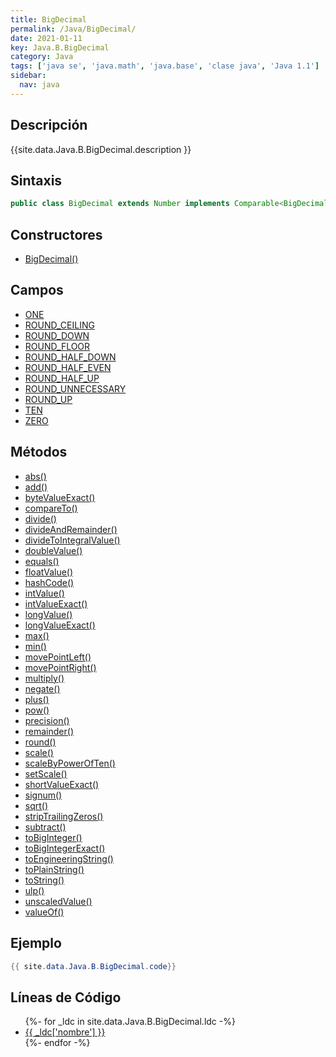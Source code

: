 ```yaml
---
title: BigDecimal
permalink: /Java/BigDecimal/
date: 2021-01-11
key: Java.B.BigDecimal
category: Java
tags: ['java se', 'java.math', 'java.base', 'clase java', 'Java 1.1']
sidebar: 
  nav: java
---
```


## Descripción
{{site.data.Java.B.BigDecimal.description }}

## Sintaxis
~~~java
public class BigDecimal extends Number implements Comparable<BigDecimal>
~~~

## Constructores
* [BigDecimal()](/Java/BigDecimal/BigDecimal/)

## Campos
* [ONE](/Java/BigDecimal/ONE/)
* [ROUND_CEILING](/Java/BigDecimal/ROUND_CEILING/)
* [ROUND_DOWN](/Java/BigDecimal/ROUND_DOWN/)
* [ROUND_FLOOR](/Java/BigDecimal/ROUND_FLOOR/)
* [ROUND_HALF_DOWN](/Java/BigDecimal/ROUND_HALF_DOWN/)
* [ROUND_HALF_EVEN](/Java/BigDecimal/ROUND_HALF_EVEN/)
* [ROUND_HALF_UP](/Java/BigDecimal/ROUND_HALF_UP/)
* [ROUND_UNNECESSARY](/Java/BigDecimal/ROUND_UNNECESSARY/)
* [ROUND_UP](/Java/BigDecimal/ROUND_UP/)
* [TEN](/Java/BigDecimal/TEN/)
* [ZERO](/Java/BigDecimal/ZERO/)

## Métodos
* [abs()](/Java/BigDecimal/abs/)
* [add()](/Java/BigDecimal/add/)
* [byteValueExact()](/Java/BigDecimal/byteValueExact/)
* [compareTo()](/Java/BigDecimal/compareTo/)
* [divide()](/Java/BigDecimal/divide/)
* [divideAndRemainder()](/Java/BigDecimal/divideAndRemainder/)
* [divideToIntegralValue()](/Java/BigDecimal/divideToIntegralValue/)
* [doubleValue()](/Java/BigDecimal/doubleValue/)
* [equals()](/Java/BigDecimal/equals/)
* [floatValue()](/Java/BigDecimal/floatValue/)
* [hashCode()](/Java/BigDecimal/hashCode/)
* [intValue()](/Java/BigDecimal/intValue/)
* [intValueExact()](/Java/BigDecimal/intValueExact/)
* [longValue()](/Java/BigDecimal/longValue/)
* [longValueExact()](/Java/BigDecimal/longValueExact/)
* [max()](/Java/BigDecimal/max/)
* [min()](/Java/BigDecimal/min/)
* [movePointLeft()](/Java/BigDecimal/movePointLeft/)
* [movePointRight()](/Java/BigDecimal/movePointRight/)
* [multiply()](/Java/BigDecimal/multiply/)
* [negate()](/Java/BigDecimal/negate/)
* [plus()](/Java/BigDecimal/plus/)
* [pow()](/Java/BigDecimal/pow/)
* [precision()](/Java/BigDecimal/precision/)
* [remainder()](/Java/BigDecimal/remainder/)
* [round()](/Java/BigDecimal/round/)
* [scale()](/Java/BigDecimal/scale/)
* [scaleByPowerOfTen()](/Java/BigDecimal/scaleByPowerOfTen/)
* [setScale()](/Java/BigDecimal/setScale/)
* [shortValueExact()](/Java/BigDecimal/shortValueExact/)
* [signum()](/Java/BigDecimal/signum/)
* [sqrt()](/Java/BigDecimal/sqrt/)
* [stripTrailingZeros()](/Java/BigDecimal/stripTrailingZeros/)
* [subtract()](/Java/BigDecimal/subtract/)
* [toBigInteger()](/Java/BigDecimal/toBigInteger/)
* [toBigIntegerExact()](/Java/BigDecimal/toBigIntegerExact/)
* [toEngineeringString()](/Java/BigDecimal/toEngineeringString/)
* [toPlainString()](/Java/BigDecimal/toPlainString/)
* [toString()](/Java/BigDecimal/toString/)
* [ulp()](/Java/BigDecimal/ulp/)
* [unscaledValue()](/Java/BigDecimal/unscaledValue/)
* [valueOf()](/Java/BigDecimal/valueOf/)

## Ejemplo
~~~java
{{ site.data.Java.B.BigDecimal.code}}
~~~

## Líneas de Código
<ul>
{%- for _ldc in site.data.Java.B.BigDecimal.ldc -%}
   <li>
       <a href="{{_ldc['url'] }}">{{ _ldc['nombre'] }}</a>
   </li>
{%- endfor -%}
</ul>
